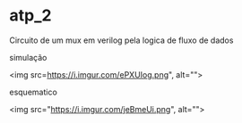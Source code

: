 # atp_2

Circuito de um mux em verilog pela logica de fluxo de dados

simulação

<img src=https://i.imgur.com/ePXUIog.png", alt="">

esquematico

<img src="https://i.imgur.com/jeBmeUi.png", alt="">

